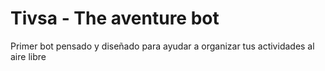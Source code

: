 # Tivsa - The aventure bot

Primer bot pensado y diseñado para ayudar a organizar tus actividades al aire libre

